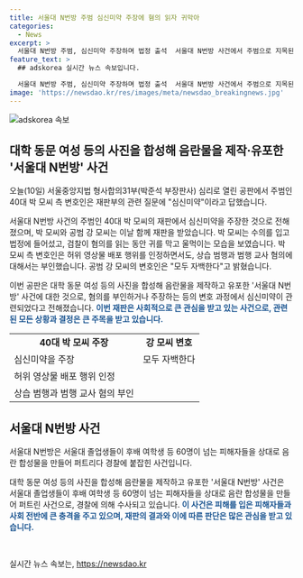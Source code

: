 ```yaml
---
title: 서울대 N번방 주범 심신미약 주장에 혐의 읽자 귀막아
categories:
  - News
excerpt: >
  서울대 N번방 주범, 심신미약 주장하며 법정 출석  서울대 N번방 사건에서 주범으로 지목된 40대 박씨가 심신미약을 주장하며 재판에 출석했습니다. 혐의는 부인하지만 허위 영상물 배포를 인정했으며, 공범 강씨는 자백했습니다. 이 사건은 서울대 졸업생들이 후배 여학생 등을 상대로 음란 합성물을 만들어 유포한 것으로, 피해자는 60명이 넘는 것으로 전해졌습니다.
feature_text: >
  ## adskorea 실시간 뉴스 속보입니다.

  서울대 N번방 주범, 심신미약 주장하며 법정 출석  서울대 N번방 사건에서 주범으로 지목된 40대 박씨가 심신미약을 주장하며 재판에 출석했습니다. 혐의는 부인하지만 허위 영상물 배포를 인정했으며, 공범 강씨는 자백했습니다. 이 사건은 서울대 졸업생들이 후배 여학생 등을 상대로 음란 합성물을 만들어 유포한 것으로, 피해자는 60명이 넘는 것으로 전해졌습니다.
image: 'https://newsdao.kr/res/images/meta/newsdao_breakingnews.jpg'
---
```


<p><img src="https://newsdao.kr/res/images/meta/newsdao_breakingnews.jpg" alt="adskorea 속보" /></p>

<h2 data-ke-size="size26">대학 동문 여성 등의 사진을 합성해 음란물을 제작·유포한 '서울대 N번방' 사건</h2>

<p data-ke-size="size16">오늘(10일) 서울중앙지법 형사합의31부(박준석 부장판사) 심리로 열린 공판에서 주범인 40대 박 모씨 측 변호인은 재판부의 관련 질문에 "심신미약"이라고 답했습니다.</p>

<p>서울대 N번방 사건의 주범인 40대 박 모씨의 재판에서 심신미약을 주장한 것으로 전해졌으며, 박 모씨와 공범 강 모씨는 이날 함께 재판을 받았습니다. 박 모씨는 수의를 입고 법정에 들어섰고, 검찰이 혐의를 읽는 동안 귀를 막고 울먹이는 모습을 보였습니다. 박 모씨 측 변호인은 허위 영상물 배포 행위를 인정하면서도, 상습 범행과 범행 교사 혐의에 대해서는 부인했습니다. 공범 강 모씨의 변호인은 "모두 자백한다"고 밝혔습니다. </p>

<p>이번 공판은 대학 동문 여성 등의 사진을 합성해 음란물을 제작하고 유포한 '서울대 N번방' 사건에 대한 것으로, 혐의를 부인하거나 주장하는 등의 변호 과정에서 심신미약이 관련되었다고 전해졌습니다. <b><span style="color: #1a5490;">이번 재판은 사회적으로 큰 관심을 받고 있는 사건으로, 관련된 모든 상황과 결정은 큰 주목을 받고 있습니다.</span></b></p>

<table>
  <tr>
    <td style="text-align: center; height: 17px;"><b>40대 박 모씨 주장</b></td>
    <td style="text-align: center; height: 17px;"><b>강 모씨 변호</b></td>
  </tr>
  <tr>
    <td>심신미약을 주장</td>
    <td>모두 자백한다</td>
  </tr>
  <tr>
    <td>허위 영상물 배포 행위 인정</td>
    <td></td>
  </tr>
  <tr>
    <td>상습 범행과 범행 교사 혐의 부인</td>
    <td></td>
  </tr>
</table>

<h2 data-ke-size="size26">서울대 N번방 사건</h2>

<p data-ke-size="size16">서울대 N번방은 서울대 졸업생들이 후배 여학생 등 60명이 넘는 피해자들을 상대로 음란 합성물을 만들어 퍼트리다 경찰에 붙잡힌 사건입니다.</p>

<p>대학 동문 여성 등의 사진을 합성해 음란물을 제작하고 유포한 '서울대 N번방' 사건은 서울대 졸업생들이 후배 여학생 등 60명이 넘는 피해자들을 상대로 음란 합성물을 만들어 퍼트린 사건으로, 경찰에 의해 수사되고 있습니다. <b><span style="color: #1a5490;">이 사건은 피해를 입은 피해자들과 사회 전반에 큰 충격을 주고 있으며, 재판의 결과와 이에 따른 판단은 많은 관심을 받고 있습니다.</span></b> </p>

<p data-ke-size="size16">&nbsp;</p>
실시간 뉴스 속보는, <a href="https://newsdao.kr" rel="dofollow">https://newsdao.kr</a>


